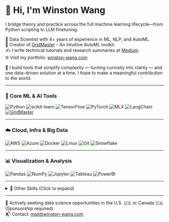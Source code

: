 # 👋 Hi, I'm Winston Wang

I bridge theory and practice across the full machine learning lifecycle—from Python scripting to LLM finetuning.

🚀 Data Scientist with 4+ years of experience in ML, NLP, and AutoML.  
🌱 Creator of [GridMaster](https://github.com/wins-wang/GridMaster) – An intuitive AutoML toolkit.  
✍️ I write technical tutorials and research summaries at [Medium](https://winston-wang.medium.com).  
🌐 Visit my portfolio: [winston-wang.com](https://winston-wang.com)

🧠 I build tools that simplify complexity — turning curiosity into clarity — and one data-driven solution at a time, I hope to make a meaningful contribution to the world.

---

### 🧪 Core ML & AI Tools

![Python](https://img.shields.io/badge/Python-3776AB?style=flat&logo=python&logoColor=white)
![scikit-learn](https://img.shields.io/badge/Scikit--Learn-F7931E?style=flat&logo=scikit-learn&logoColor=white)
![TensorFlow](https://img.shields.io/badge/TensorFlow-FF6F00?style=flat&logo=tensorflow&logoColor=white)
![PyTorch](https://img.shields.io/badge/PyTorch-EE4C2C?style=flat&logo=pytorch&logoColor=white)
![MLX](https://img.shields.io/badge/MLX-000000?style=flat&logo=apple&logoColor=white)
![LangChain](https://img.shields.io/badge/LangChain-4B8BBE?style=flat)
[![GridMaster](https://img.shields.io/badge/GridMaster-AutoML-1b2733?style=flat&logo=https://raw.githubusercontent.com/wins-wang/GridMaster/refs/heads/main/assets/GridMaster.svg&logoWidth=20)](https://github.com/wins-wang/GridMaster)

---

### ☁️ Cloud, Infra & Big Data

![AWS](https://img.shields.io/badge/AWS-232F3E?style=flat&logo=amazonaws&logoColor=white)
![Azure](https://img.shields.io/badge/Azure-0078D4?style=flat&logo=azure&logoColor=white)
![Docker](https://img.shields.io/badge/Docker-2496ED?style=flat&logo=docker&logoColor=white)
![Linux](https://img.shields.io/badge/Linux-FCC624?style=flat&logo=linux&logoColor=black)
![Git](https://img.shields.io/badge/Git-F05032?style=flat&logo=git&logoColor=white)
![Snowflake](https://img.shields.io/badge/Snowflake-56B9EB?style=flat&logo=snowflake&logoColor=white)

---

### 📊 Visualization & Analysis

![Pandas](https://img.shields.io/badge/Pandas-150458?style=flat&logo=pandas&logoColor=white)
![NumPy](https://img.shields.io/badge/NumPy-013243?style=flat&logo=numpy&logoColor=white)
![Jupyter](https://img.shields.io/badge/Jupyter-F37626?style=flat&logo=jupyter&logoColor=white)
![Tableau](https://img.shields.io/badge/Tableau-E97627?style=flat&logo=tableau&logoColor=white)
![PowerBI](https://img.shields.io/badge/PowerBI-F2C811?style=flat&logo=powerbi&logoColor=black)

---

<details>
<summary>📁 Other Skills (Click to expand)</summary>

`Java`, `R`, `SQL`, `Perl`, `ggplot2`, `Qlik Sense`, `MongoDB`, `Hadoop`, `Spark`, `Databricks`, `Hive`, `Pig`, `Storm`, `MS Project`, `Notion`, `Agile`, `Waterfall`, `Nginx`, `WordPress`

</details>

---

📢 Actively seeking data science opportunities in the U.S. 🇺🇸 or Canada 🇨🇦 (Sponsorship required)  
📬 Contact: [mail@winston-wang.com](mailto:mail@winston-wang.com)
